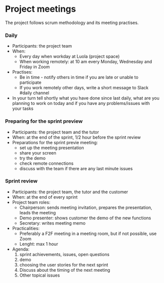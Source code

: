# Project meetings

The project follows scrum methodology and its meeting practises.


### Daily

* Participants: the project team
* When:
  * Every day when workday at Luola (project space)
  * When working remotely: at 10 am every Monday, Wednesday and Friday in Zoom
* Practises:
  * Be in time - notify others in time if you are late or unable to participate
  * If you work remotely other days, write a short message to Slack #daily channel
* In your turn tell shortly what you have done since last daily, what are you planning to work on today and if you have any problems/issues with your tasks

### Preparing for the sprint preview

* Participants: the project team and the tutor
* When: at the end of the sprint, 1/2 hour before the sprint review
* Preparations for the sprint previe meeting:
  * set up the meeting presentation
  * share your screen
  * try the demo
  * check remote connections
  * discuss with the team if there are any last minute issues

### Sprint review

* Participants: the project team, the tutor and the customer
* When: at the end of every sprint
* Project team roles:
  * Chairperson: sends meeting invitation, prepares the presentation, leads the meeting
  * Demo presenter: shows customer the demo of the new functions
  * Secretary: writes meeting memo
* Practicalities:
  * Preferably a F2F meeting in a meeting room, but if not possible, use Zoom
  * Lenght: max 1 hour
* Agenda:
    1. sprint achievements, issues, open questions
    2. demo
    3. choosing the user stories for the next sprint
    4. Discuss about the timing of the next meeting
    5. Other topical issues




